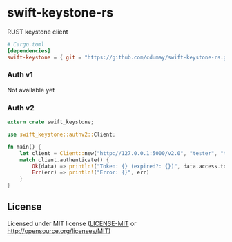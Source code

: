 # swift-keystone-rs
RUST keystone client

```toml
# Cargo.toml
[dependencies]
swift-keystone = { git = "https://github.com/cdumay/swift-keystone-rs.git" }
```

### Auth v1
Not available yet

### Auth v2

```rust
extern crate swift_keystone;

use swift_keystone::authv2::Client;

fn main() {
    let client = Client::new("http://127.0.0.1:5000/v2.0", "tester", "testing", "test", None).unwrap();
    match client.authenticate() {
        Ok(data) => println!("Token: {} (expired?: {})", data.access.token.id, data.is_token_expired()),
        Err(err) => println!("Error: {}", err)
    }
}
```

## License
Licensed under MIT license ([LICENSE-MIT](LICENSE) or http://opensource.org/licenses/MIT)